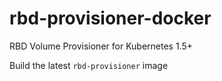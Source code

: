# rbd-provisioner-docker
RBD Volume Provisioner for Kubernetes 1.5+

Build the latest `rbd-provisioner` image
